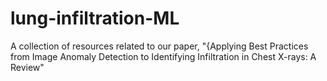 # lung-infiltration-ML
A collection of resources related to our paper, "{Applying Best Practices from Image Anomaly Detection to Identifying Infiltration in Chest X-rays: A Review"
